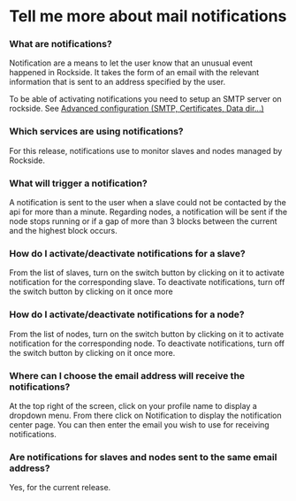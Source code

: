 # Tell me more about mail notifications


### What are notifications?

Notification are a means to let the user know that an unusual event happened in Rockside. It takes the form of an email with the relevant information that is sent to an address specified by the user.

To be able of activating notifications you need to setup an SMTP server on rockside. See [Advanced configuration (SMTP, Certificates, Data dir...)](installation.advanced-setup.md)

### Which services are using notifications?

For this release,  notifications use to monitor slaves and nodes managed by Rockside.

### What will trigger a notification?

A notification is sent to the user when a slave could not be contacted by the api for more than a minute. Regarding nodes, a notification will be sent if the node stops running or if a gap of more than 3 blocks between the current and the highest block occurs.

### How do I activate/deactivate notifications for a slave?

From the list of slaves, turn on the switch button by clicking on it to activate notification for the corresponding slave. To deactivate notifications, turn off the switch button by clicking on it once more

### How do I activate/deactivate notifications for a node?

From the list of nodes, turn on the switch button by clicking on it to activate notification for the corresponding node. To deactivate notifications, turn off the switch button by clicking on it once more.

### Where can I choose the email address will receive the notifications?

At the top right of the screen, click on your profile name to display a dropdown menu. From there click on Notification to display the notification center page. You can then enter the email you wish to use for receiving notifications.

### Are notifications for slaves and nodes sent to the same email address?

Yes, for the current release.
